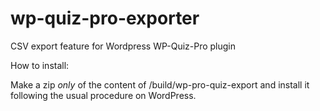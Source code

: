 # wp-quiz-pro-exporter
CSV export feature for Wordpress WP-Quiz-Pro plugin

How to install:

Make a zip *only* of the content of /build/wp-pro-quiz-export and install it following the usual procedure on WordPress.
